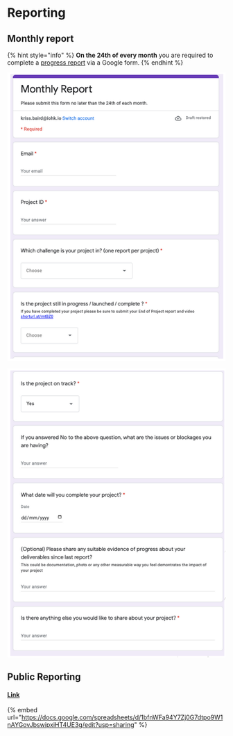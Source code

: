 # Reporting

## Monthly report

{% hint style="info" %}
**On the 24th of every month** you are required to complete a [progress report](https://docs.google.com/forms/d/e/1FAIpQLSdS6wAzKdSR1mAwCHP0EkVqOVlszvU5E45B0G2-0HmjO6qgbA/viewform) via a Google form.
{% endhint %}

![](<../.gitbook/assets/2022-02-27 (2).png>)

![](../.gitbook/assets/2022-02-27.png)



## Public Reporting

#### [Link](https://docs.google.com/spreadsheets/d/1bfnWFa94Y7Zj0G7dtpo9W1nAYGovJbswipxiHT4UE3g/edit?usp=sharing)&#x20;

{% embed url="https://docs.google.com/spreadsheets/d/1bfnWFa94Y7Zj0G7dtpo9W1nAYGovJbswipxiHT4UE3g/edit?usp=sharing" %}
